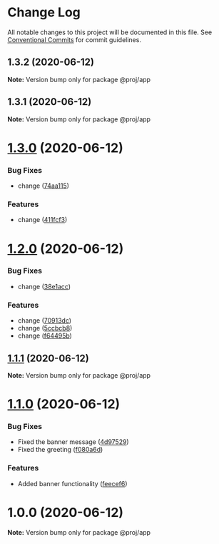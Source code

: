 # Change Log

All notable changes to this project will be documented in this file.
See [Conventional Commits](https://conventionalcommits.org) for commit guidelines.

## 1.3.2 (2020-06-12)

**Note:** Version bump only for package @proj/app





## 1.3.1 (2020-06-12)

**Note:** Version bump only for package @proj/app





# [1.3.0](https://github.com/blendsdk/actions_test/compare/@proj/app@1.2.0...@proj/app@1.3.0) (2020-06-12)


### Bug Fixes

* change ([74aa115](https://github.com/blendsdk/actions_test/commit/74aa115d32f9b586af21e0b5095d7371240dcad8))


### Features

* change ([411fcf3](https://github.com/blendsdk/actions_test/commit/411fcf3bcb21873a26158005ff9a207bd2cd7ea6))





# [1.2.0](https://github.com/blendsdk/actions_test/compare/@proj/app@1.1.1...@proj/app@1.2.0) (2020-06-12)


### Bug Fixes

* change ([38e1acc](https://github.com/blendsdk/actions_test/commit/38e1acc675eac2313d4f72cf17ff7ea79acb1164))


### Features

* change ([70913dc](https://github.com/blendsdk/actions_test/commit/70913dc56bac92038ea0f3b82224e4ba621ca207))
* change ([5ccbcb8](https://github.com/blendsdk/actions_test/commit/5ccbcb8832230f6de8bc1bfd2715b5175e68d0d9))
* change ([f64495b](https://github.com/blendsdk/actions_test/commit/f64495bf8ab0ca68f8ce5be87593110e77232dbf))





## [1.1.1](https://github.com/blendsdk/actions_test/compare/@proj/app@1.1.0...@proj/app@1.1.1) (2020-06-12)

**Note:** Version bump only for package @proj/app





# [1.1.0](https://github.com/blendsdk/actions_test/compare/@proj/app@1.0.0...@proj/app@1.1.0) (2020-06-12)


### Bug Fixes

* Fixed the banner message ([4d97529](https://github.com/blendsdk/actions_test/commit/4d97529a0bf4fc07efa1a4b88c62ec3d0d982624))
* Fixed the greeting ([f080a6d](https://github.com/blendsdk/actions_test/commit/f080a6d2bf728095bc922b0d1eae0a00cbfb4fa9))


### Features

* Added banner functionality ([feecef6](https://github.com/blendsdk/actions_test/commit/feecef649247369c44bcdb10707841ff48e2f91b))





# 1.0.0 (2020-06-12)

**Note:** Version bump only for package @proj/app
